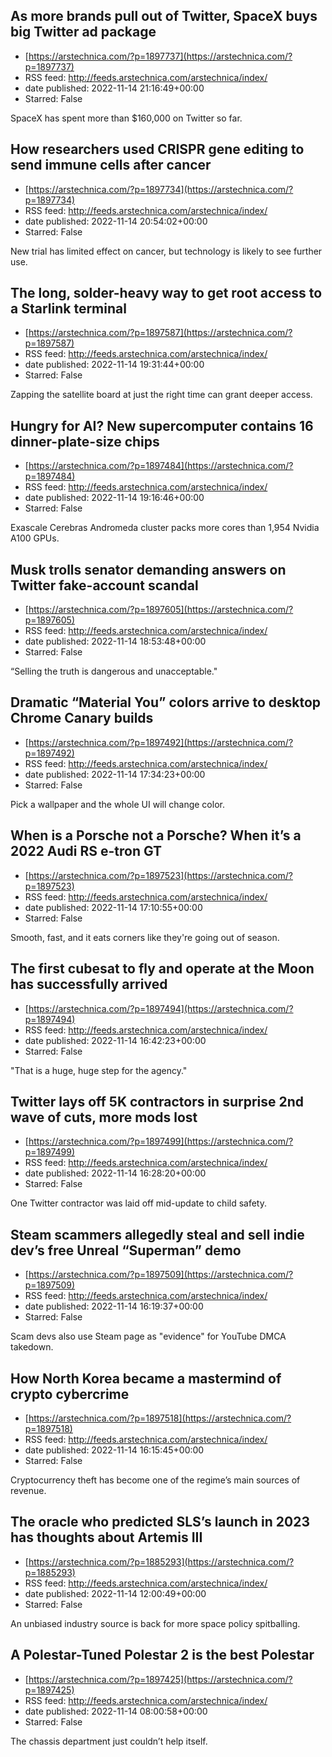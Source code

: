 ## As more brands pull out of Twitter, SpaceX buys big Twitter ad package
 - [https://arstechnica.com/?p=1897737](https://arstechnica.com/?p=1897737)
 - RSS feed: http://feeds.arstechnica.com/arstechnica/index/
 - date published: 2022-11-14 21:16:49+00:00
 - Starred: False

SpaceX has spent more than $160,000 on Twitter so far.

## How researchers used CRISPR gene editing to send immune cells after cancer
 - [https://arstechnica.com/?p=1897734](https://arstechnica.com/?p=1897734)
 - RSS feed: http://feeds.arstechnica.com/arstechnica/index/
 - date published: 2022-11-14 20:54:02+00:00
 - Starred: False

New trial has limited effect on cancer, but technology is likely to see further use.

## The long, solder-heavy way to get root access to a Starlink terminal
 - [https://arstechnica.com/?p=1897587](https://arstechnica.com/?p=1897587)
 - RSS feed: http://feeds.arstechnica.com/arstechnica/index/
 - date published: 2022-11-14 19:31:44+00:00
 - Starred: False

Zapping the satellite board at just the right time can grant deeper access.

## Hungry for AI? New supercomputer contains 16 dinner-plate-size chips
 - [https://arstechnica.com/?p=1897484](https://arstechnica.com/?p=1897484)
 - RSS feed: http://feeds.arstechnica.com/arstechnica/index/
 - date published: 2022-11-14 19:16:46+00:00
 - Starred: False

Exascale Cerebras Andromeda cluster packs more cores than 1,954 Nvidia A100 GPUs.

## Musk trolls senator demanding answers on Twitter fake-account scandal
 - [https://arstechnica.com/?p=1897605](https://arstechnica.com/?p=1897605)
 - RSS feed: http://feeds.arstechnica.com/arstechnica/index/
 - date published: 2022-11-14 18:53:48+00:00
 - Starred: False

“Selling the truth is dangerous and unacceptable."

## Dramatic “Material You” colors arrive to desktop Chrome Canary builds
 - [https://arstechnica.com/?p=1897492](https://arstechnica.com/?p=1897492)
 - RSS feed: http://feeds.arstechnica.com/arstechnica/index/
 - date published: 2022-11-14 17:34:23+00:00
 - Starred: False

Pick a wallpaper and the whole UI will change color.

## When is a Porsche not a Porsche? When it’s a 2022 Audi RS e-tron GT
 - [https://arstechnica.com/?p=1897523](https://arstechnica.com/?p=1897523)
 - RSS feed: http://feeds.arstechnica.com/arstechnica/index/
 - date published: 2022-11-14 17:10:55+00:00
 - Starred: False

Smooth, fast, and it eats corners like they're going out of season.

## The first cubesat to fly and operate at the Moon has successfully arrived
 - [https://arstechnica.com/?p=1897494](https://arstechnica.com/?p=1897494)
 - RSS feed: http://feeds.arstechnica.com/arstechnica/index/
 - date published: 2022-11-14 16:42:23+00:00
 - Starred: False

"That is a huge, huge step for the agency."

## Twitter lays off 5K contractors in surprise 2nd wave of cuts, more mods lost
 - [https://arstechnica.com/?p=1897499](https://arstechnica.com/?p=1897499)
 - RSS feed: http://feeds.arstechnica.com/arstechnica/index/
 - date published: 2022-11-14 16:28:20+00:00
 - Starred: False

One Twitter contractor was laid off mid-update to child safety.

## Steam scammers allegedly steal and sell indie dev’s free Unreal “Superman” demo
 - [https://arstechnica.com/?p=1897509](https://arstechnica.com/?p=1897509)
 - RSS feed: http://feeds.arstechnica.com/arstechnica/index/
 - date published: 2022-11-14 16:19:37+00:00
 - Starred: False

Scam devs also use Steam page as "evidence" for YouTube DMCA takedown.

## How North Korea became a mastermind of crypto cybercrime
 - [https://arstechnica.com/?p=1897518](https://arstechnica.com/?p=1897518)
 - RSS feed: http://feeds.arstechnica.com/arstechnica/index/
 - date published: 2022-11-14 16:15:45+00:00
 - Starred: False

Cryptocurrency theft has become one of the regime’s main sources of revenue.

## The oracle who predicted SLS’s launch in 2023 has thoughts about Artemis III
 - [https://arstechnica.com/?p=1885293](https://arstechnica.com/?p=1885293)
 - RSS feed: http://feeds.arstechnica.com/arstechnica/index/
 - date published: 2022-11-14 12:00:49+00:00
 - Starred: False

An unbiased industry source is back for more space policy spitballing.

## A Polestar-Tuned Polestar 2 is the best Polestar
 - [https://arstechnica.com/?p=1897425](https://arstechnica.com/?p=1897425)
 - RSS feed: http://feeds.arstechnica.com/arstechnica/index/
 - date published: 2022-11-14 08:00:58+00:00
 - Starred: False

The chassis department just couldn’t help itself.
